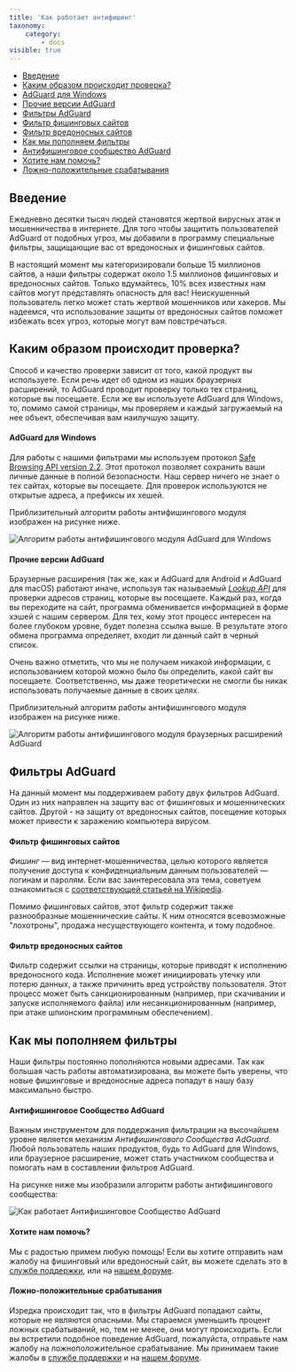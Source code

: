 ```yaml
---
title: 'Как работает антифишинг'
taxonomy:
    category:
        - docs
visible: true
---
```


*   [Введение](#introduction)
*   [Каким образом происходит проверка?](#securityCheck)
*   [AdGuard для Windows](#desktop)
*   [Прочие версии AdGuard](#other)
*   [Фильтры AdGuard](#filters)
*   [Фильтр фишинговых сайтов](#phishing)
*   [Фильтр вредоносных сайтов](#malware)
*   [Как мы пополняем фильтры](#filtersUpdate)
*   [Антифишинговое сообщество AdGuard](#community)
*   [Хотите нам помочь?](#submissions)
*   [Ложно-положительные срабатывания](#falsePositive)

<a name="introduction"></a>

## Введение

Ежедневно десятки тысяч людей становятся жертвой вирусных атак и мошенничества в интернете. Для того чтобы защитить пользователей AdGuard от подобных угроз, мы добавили в программу специальные фильтры, защищающие вас от вредоносных и фишинговых сайтов.

В настоящий момент мы категоризировали больше 15 миллионов сайтов, а наши фильтры содержат около 1.5 миллионов фишинговых и вредоносных сайтов. Только вдумайтесь, 10% всех известных нам сайтов могут представлять опасность для вас! Неискушенный пользователь легко может стать жертвой мошенников или хакеров. Мы надеемся, что использование защиты от вредоносных сайтов поможет избежать всех угроз, которые могут вам повстречаться.



<a name="securityCheck"></a>

## Каким образом происходит проверка?

Способ и качество проверки зависит от того, какой продукт вы используете. Если речь идет об одном из наших браузерных расширений, то AdGuard проводит проверку только тех страниц, которые вы посещаете. Если же вы используете AdGuard для Windows, то, помимо самой страницы, мы проверяем и каждый загружаемый на нее объект, обеспечивая вам наилучшую защиту.



<a name="desktop"></a>

#### AdGuard для Windows

Для работы с нашими фильтрами мы используем протокол [Safe Browsing API version 2.2](https://code.google.com/p/google-safe-browsing/wiki/Protocolv2Spec). Этот протокол позволяет сохранить ваши личные данные в полной безопасности. Наш сервер ничего не знает о тех сайтах, которые вы посещаете. Для проверок используются не открытые адреса, а префиксы их хешей.

Приблизительный алгоритм работы антифишингового модуля изображен на рисунке ниже.

![Алгоритм работы антифишингового модуля AdGuard для Windows](https://images.adguard.com/public/Adguard/Ru/Articles/safebrowsing_adguard_for_windows_ru.png)



<a name="other"></a>

#### Прочие версии AdGuard

Браузерные расширения (так же, как и AdGuard для Android и AdGuard для macOS) работают иначе, используя так называемый [_Lookup API_](https://github.com/AdguardTeam/AdguardForAndroid/issues/162) для проверки адресов страниц, которые вы посещаете. Каждый раз, когда вы переходите на сайт, программа обменивается информацией в форме хэшей с нашим сервером. Для тех, кому этот процесс интересен на более глубоком уровне, будет полезна ссылка выше. В результате этого обмена программа определяет, входит ли данный сайт в черный список.

Очень важно отметить, что мы не получаем никакой информации, с использованием которой можно было бы определить, какой сайт вы посещаете. Соответственно, мы даже теоретически не смогли бы никак использовать получаемые данные в своих целях.

Приблизительный алгоритм работы антифишингового модуля изображен на рисунке ниже.

![Алгоритм работы антифишингового модуля браузерных расширений AdGuard](https://images.adguard.com/public/Adguard/Ru/Articles/safebrowsing_extension_ru.png)



<a name="filters"></a>

## Фильтры AdGuard

На данный момент мы поддерживаем работу двух фильтров AdGuard. Один из них направлен на защиту вас от фишинговых и мошеннических сайтов. Другой - на защиту от вредоносных сайтов, посещение которых может привести к заражению компьютера вирусом.



<a name="phishing"></a>

#### Фильтр фишинговых сайтов

_Фишинг_ — вид интернет-мошенничества, целью которого является получение доступа к конфиденциальным данным пользователей — логинам и паролям. Если вас заинтересовала эта тема, советуем ознакомиться с [соответствующей статьей на Wikipedia](http://ru.wikipedia.org/wiki/%D0%A4%D0%B8%D1%88%D0%B8%D0%BD%D0%B3).

Помимо фишинговых сайтов, этот фильтр содержит также разнообразные мошеннические сайты. К ним относятся всевозможные "лохотроны", продажа несуществующего контента, и тому подобное.



<a name="malware"></a>

#### Фильтр вредоносных сайтов

Фильтр содержит ссылки на страницы, которые приводят к исполнению вредоносного кода. Исполнение может инициировать утечку или потерю данных, а также причинить вред устройству пользователя. Этот процесс может быть санкционированным (например, при скачивании и запуске исполняемого файла) или несанкционированным (например, при атаке шпионским программным обеспечением).



<a name="filtersUpdate"></a>

## Как мы пополняем фильтры

Наши фильтры постоянно пополняются новыми адресами. Так как большая часть работы автоматизирована, вы можете быть уверены, что новые фишинговые и вредоносные адреса попадут в нашу базу максимально быстро.



<a name="community"></a>

#### Антифишинговое Сообщество AdGuard

Важным инструментом для поддержания фильтрации на высочайшем уровне является механизм _Антифишингового Сообщества AdGuard_. Любой пользователь наших продуктов, будь то AdGuard для Windows, или браузерное расширение, может стать участником сообщества и помогать нам в составлении фильтров AdGuard.

На рисунке ниже мы изобразили алгоритм работы антифишингового сообщества:

![Как работает Антифишинговое Сообщество AdGuard](https://images.adguard.com/public/Adguard/Ru/Articles/browsing_security_community_ru.png)



<a name="submissions"></a>

#### Хотите нам помочь?

Мы с радостью примем любую помощь! Если вы хотите отправить нам жалобу на фишинговый или вредоносный сайт, вы можете сделать это в [службе поддержки](mailto:support@adguard.com), или на [нашем форуме](http://forum.adguard.com/).



<a name="falsePositive"></a>

#### Ложно-положительные срабатывания

Изредка происходит так, что в фильтры AdGuard попадают сайты, которые не являются опасными. Мы стараемся уменьшить процент ложных срабатываний, но, тем не менее, они могут происходить. Если вы встретили подобное поведение AdGuard, пожалуйста, отправьте нам жалобу на ложноположительное срабатывание. Мы принимаем такие жалобы в [службе поддержки](mailto:support@adguard.com) и на [нашем форуме](http://forum.adguard.com/).